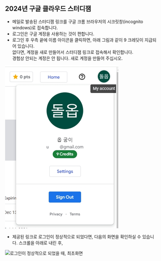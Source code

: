 ## 2024년 구글 클라우드 스터디잼  
- 메일로 발송된 스터디잼 링크를 구글 크롬 브라우저의 시크릿창(incognito windows)로 접속합니다.  
- 로그인은 구글 계정을 사용하는 것이 편합니다.  
- 로그인 후 우측 끝에 이름 아이콘을 클릭하면, 아래 그림과 같이 9 크레딧이 지급되어 있습니다.  
없다면, 계정을 새로 만들어서 스터디잼 링크로 접속해서 확인합니다.  
경험상 안되는 계정은 안 됩니다. 새로 계정을 만들어 주십시오.  
  
![크레딧이 지급된 상태](크레딧.jpg)  

- 제공된 링크로 로그인이 정상적으로 되었다면, 다음의 화면을 확인하실 수 있습니다.
스크롤을 아래로 내린 후, 

![로그인이 정상적으로 되었을 때, 최초화면](최초화면.jpg)  
